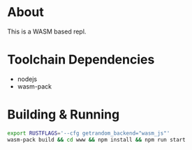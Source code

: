 # About
This is a WASM based repl.

# Toolchain Dependencies

* nodejs
* wasm-pack

# Building & Running

```bash
export RUSTFLAGS='--cfg getrandom_backend="wasm_js"'
wasm-pack build && cd www && npm install && npm run start
```
